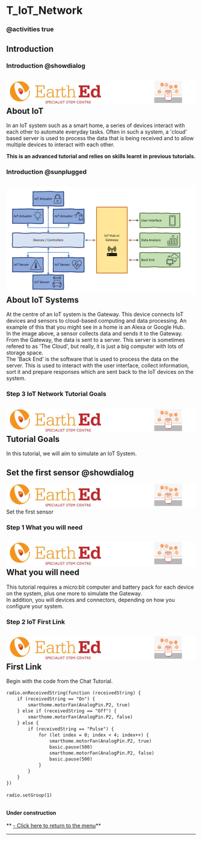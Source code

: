 # T_IoT_Network

<!---------------------------------------------------------------  
-------------------IoT_Network_Tutorial------InComplete----------
----------------------------------------------------------------->
### @activities true

## Introduction
### Introduction @showdialog

![](https://raw.githubusercontent.com/EarthEdSTEM/earthed-iot-programs-tutorials/master/Images/T_IoT_Network/IoT_Network_Banner.gif)
About IoT
-----------------
In an IoT system such as a smart home, a series of devices interact with each other to automate everyday tasks. Often in such a system, a 'cloud' based server is used to process the data that is being received and to allow multiple devices to interact with each other.<br>

**This is an advanced tutorial and relies on skills learnt in previous tutorials.**<br>

### Introduction @sunplugged

![](https://raw.githubusercontent.com/EarthEdSTEM/earthed-iot-programs-tutorials/master/Images/T_IoT_Network/IoT%20System.png)
About IoT Systems
-----------------
At the centre of an IoT system is the Gateway. This device connects IoT devices and sensors to cloud-based computing and data processing. An example of this that you might see in a home is an Alexa or Google Hub.<br>
In the image above, a sensor collects data and sends it to the Gateway. From the Gateway, the data is sent to a server. This server is sometimes refered to as 'The Cloud', but really, it is just a big computer with lots of storage space. <br>
The 'Back End' is the software that is used to process the data on the server. This is used to interact with the user interface, collect information, sort it and prepare responses which are sent back to the IoT devices on the system.

### Step 3 IoT Network Tutorial Goals
![](https://raw.githubusercontent.com/EarthEdSTEM/earthed-iot-programs-tutorials/master/Images/T_IoT_Network/IoT_Network_Banner.gif)
Tutorial Goals
-----------------
In this tutorial, we will aim to simulate an IoT System.

## Set the first sensor  @showdialog
![](https://raw.githubusercontent.com/EarthEdSTEM/earthed-iot-programs-tutorials/master/Images/T_IoT_Network/IoT_Network_Banner.gif)
Set the first sensor

### Step 1 What you will need
![](https://raw.githubusercontent.com/EarthEdSTEM/earthed-iot-programs-tutorials/master/Images/T_IoT_Network/IoT_Network_Banner.gif)
What you will need
-----------------
This tutorial requires a micro:bit computer and battery pack for each device on the system, plus one more to simulate the Gateway. <br>
In addition, you will devices and connectors, depending on how you configure your system.<br>

### Step 2 IoT First Link
![](https://raw.githubusercontent.com/EarthEdSTEM/earthed-iot-programs-tutorials/master/Images/T_IoT_Network/IoT_Network_Banner.gif)
First Link
-----------------
Begin with the code from the Chat Tutorial.
```blocks
radio.onReceivedString(function (receivedString) {
    if (receivedString == "On") {
        smarthome.motorFan(AnalogPin.P2, true)
    } else if (receivedString == "Off") {
        smarthome.motorFan(AnalogPin.P2, false)
    } else {
        if (receivedString == "Pulse") {
            for (let index = 0; index < 4; index++) {
                smarthome.motorFan(AnalogPin.P2, true)
                basic.pause(500)
                smarthome.motorFan(AnalogPin.P2, false)
                basic.pause(500)
            }
        }
    }
})

radio.setGroup(1)
```

<br>**Under construction**<br><br>
** [- Click here to return to the menu](https://sites.google.com/earthed.vic.edu.au/tutorial-iot/home)**<br>

<script src="https://makecode.com/gh-pages-embed.js" > </script><script>makeCodeRender("{{ site.makecode.home_url }}", "{{ site.github.owner_name }}/{ { site.github.repository_name } } ");</script>

----------------------------------------------
